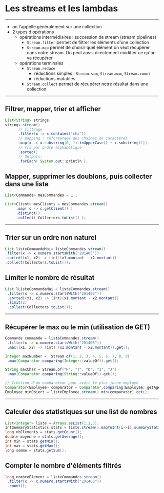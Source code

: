 # Les streams et les lambdas

---

- on l'appelle généralement sur une collection
- 2 types d'opérations
  - opérations intermédiaires : succession de stream (stream pipelines)
    - `Stream.filter` permet de filtrer les éléments d'une collection
    - `Stream.map` permet de choisir quel élément on veut récupérer dans notre stream. On peut aussi directement modifier ce qu'on va récupérer
  - opérations terminales
    - `Stream.reduce`
      - réductions simples : `Stream.sum`, `Stream.max`, `Stream.count`
      - réductions mutables
    - `Stream.collect` permet de récupérer notre résultat dans une collection

---

## Filtrer, mapper, trier et afficher
```java
List<String> strings;
strings.stream()
      // filtrage
      .filter(x -> x.contains("cha"))
      // mapping : reformatage des chaînes de caractères
      .map(x -> x.substring(0, 1).toUpperCase() + x.substring(1))
      // tri par ordre alphabétique
      .sorted()
      // Outputs:
      .forEach( System.out::println );
```

## Mapper, supprimer les doublons, puis collecter dans une liste
```java
List<Commande> mesCommandes = … ;

List<Client> mesClients = mesCommandes.stream()
     .map( c -> c.getClient() )
     .distinct()
     .collect( Collectors.toList() );
```

---

## Trier sur un ordre non naturel
```java
List listeCommandeMai= listeCommandes.stream()
.filter(x -> x.numero.startsWith("201405"))
.sorted((x1, x2) -> (int)(x1.montant - x2.montant))
.collect(Collectors.toList());
```

## Limiter le nombre de résultat
```java
List lListeCommandeMai = listeCommandes.stream()
 .filter(x -> x.numero.startsWith("201405"))
 .sorted((x1, x2) -> (int)(x1.montant - x2.montant))
 .limit(2)
 .collect(Collectors.toList());
 ```

 ---

## Récupérer le max ou le min (utilisation de GET)
```java
Commande commande = listeCommandes.stream()
 .filter(x -> x.numero.startsWith("201405"))
 .max((x1, x2) -> (int) (x1.montant - x2.montant)).get();

Integer maxNumber =  Stream.of(1, 2, 3, 4, 5, 6, 7, 8, 9)
 .max(Comparator.comparing(Integer::valueOf)).get();

String maxChar = Stream.of("H", "T", "D", "I", "J")
 .max(Comparator.comparing(String::valueOf)).get();

// Création d'un comparateur pour avoir le plus jeune employé
Comparator<Employee> comparator = Comparator.comparing(Employee::getAge);
Employee minObject = listeEmployee.stream().min(comparator).get();
```

---

## Calculer des statistiques sur une list de nombres
```java
List<Integer> liste = Arrays.asList(1,2,3);
IntSummaryStatistics stats = liste.stream().mapToInt(i->i).summaryStatistics();
long nbElements = stats.getCount();
double moyenne = stats.getAverage();
int min = stats.getMin();
int max = stats.getMax();
long somme = stats.getSum();
```

## Compter le nombre d'éléments filtrés
```java
long nombreElement = listeCommandes.stream()
 .filter(x -> x.numero.startsWith("201405"))
 .count();
 ```
